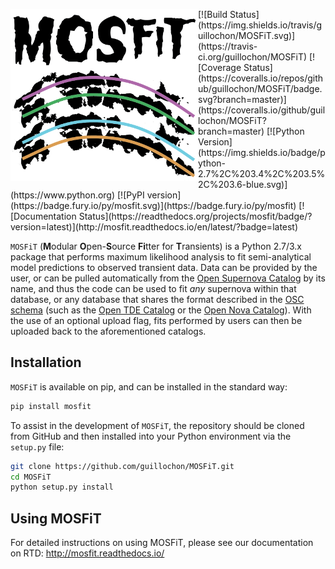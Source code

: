 <p align="center"><img src="logo.png" align="left" alt="MOSFiT" width="300"/></p>
[![Build Status](https://img.shields.io/travis/guillochon/MOSFiT.svg)](https://travis-ci.org/guillochon/MOSFiT)
[![Coverage Status](https://coveralls.io/repos/github/guillochon/MOSFiT/badge.svg?branch=master)](https://coveralls.io/github/guillochon/MOSFiT?branch=master)
[![Python Version](https://img.shields.io/badge/python-2.7%2C%203.4%2C%203.5%2C%203.6-blue.svg)](https://www.python.org)
[![PyPI version](https://badge.fury.io/py/mosfit.svg)](https://badge.fury.io/py/mosfit)
[![Documentation Status](https://readthedocs.org/projects/mosfit/badge/?version=latest)](http://mosfit.readthedocs.io/en/latest/?badge=latest)

`MOSFiT` (**M**odular **O**pen-**S**ource **Fi**tter for **T**ransients) is a Python 2.7/3.x package that performs maximum likelihood analysis to fit semi-analytical model predictions to observed transient data. Data can be provided by the user, or can be pulled automatically from the [Open Supernova Catalog](https://sne.space) by its name, and thus the code can be used to fit *any* supernova within that database, or any database that shares the format described in the [OSC schema](https://github.com/astrocatalogs/supernovae/blob/master/SCHEMA.md) (such as the [Open TDE Catalog](https://tde.space) or the [Open Nova Catalog](https://opennova.space)). With the use of an optional upload flag, fits performed by users can then be uploaded back to the aforementioned catalogs.<br clear="all">

## Installation

`MOSFiT` is available on pip, and can be installed in the standard way:

```bash
pip install mosfit
```

To assist in the development of `MOSFiT`, the repository should be cloned from GitHub and then installed into your Python environment via the `setup.py` file:

```bash
git clone https://github.com/guillochon/MOSFiT.git
cd MOSFiT
python setup.py install
```

## Using MOSFiT

For detailed instructions on using MOSFiT, please see our documentation on RTD: http://mosfit.readthedocs.io/
